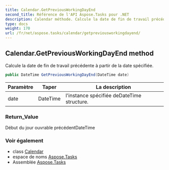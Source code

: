 ```yaml
---
title: Calendar.GetPreviousWorkingDayEnd
second_title: Référence de l'API Aspose.Tasks pour .NET
description: Calendar méthode. Calcule la date de fin de travail précédente à partir de la date spécifiée.
type: docs
weight: 170
url: /fr/net/aspose.tasks/calendar/getpreviousworkingdayend/
---
```

## Calendar.GetPreviousWorkingDayEnd method

Calcule la date de fin de travail précédente à partir de la date spécifiée.

```csharp
public DateTime GetPreviousWorkingDayEnd(DateTime date)
```

| Paramètre | Taper | La description |
| --- | --- | --- |
| date | DateTime | l'instance spécifiée deDateTime structure. |

### Return_Value

Début du jour ouvrable précédentDateTime

### Voir également

* class [Calendar](../)
* espace de noms [Aspose.Tasks](../../calendar/)
* Assemblée [Aspose.Tasks](../../../)


